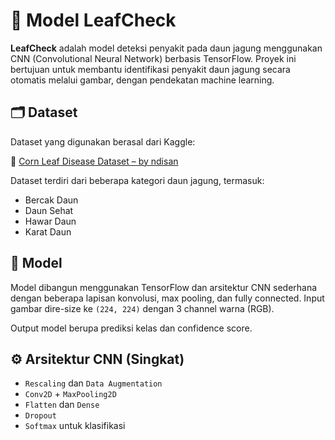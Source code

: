 # 🌿 Model LeafCheck

**LeafCheck** adalah model deteksi penyakit pada daun jagung menggunakan CNN (Convolutional Neural Network) berbasis TensorFlow. Proyek ini bertujuan untuk membantu identifikasi penyakit daun jagung secara otomatis melalui gambar, dengan pendekatan machine learning.

## 🗂️ Dataset

Dataset yang digunakan berasal dari Kaggle:

🔗 [Corn Leaf Disease Dataset – by ndisan](https://www.kaggle.com/datasets/ndisan/corn-leaf-disease)

Dataset terdiri dari beberapa kategori daun jagung, termasuk:
- Bercak Daun
- Daun Sehat
- Hawar Daun
- Karat Daun

## 🧠 Model

Model dibangun menggunakan TensorFlow dan arsitektur CNN sederhana dengan beberapa lapisan konvolusi, max pooling, dan fully connected. Input gambar dire-size ke `(224, 224)` dengan 3 channel warna (RGB).

Output model berupa prediksi kelas dan confidence score.

## ⚙️ Arsitektur CNN (Singkat)

- `Rescaling` dan `Data Augmentation`
- `Conv2D` + `MaxPooling2D`
- `Flatten` dan `Dense`
- `Dropout`
- `Softmax` untuk klasifikasi

